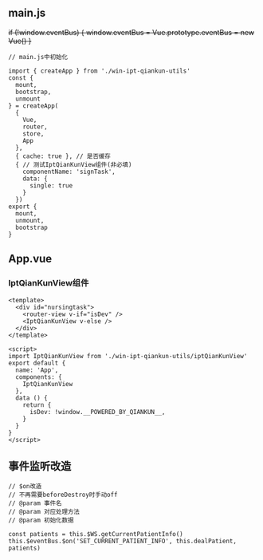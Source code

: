## main.js

~~if (!window.eventBus) {
  window.eventBus = Vue.prototype.eventBus = new Vue()
}~~

```
// main.js中初始化

import { createApp } from './win-ipt-qiankun-utils'
const {
  mount,
  bootstrap,
  unmount
} = createApp(
  {
    Vue,
    router,
    store,
    App
  },
  { cache: true }, // 是否缓存
  { // 测试IptQianKunView组件(非必填)
    componentName: 'signTask',
    data: {
      single: true
    }
  })
export {
  mount,
  unmount,
  bootstrap
}

```
## App.vue
### IptQianKunView组件
```
<template>
  <div id="nursingtask">
    <router-view v-if="isDev" />
    <IptQianKunView v-else />
  </div>
</template>

<script>
import IptQianKunView from './win-ipt-qiankun-utils/iptQianKunView'
export default {
  name: 'App',
  components: {
    IptQianKunView
  },
  data () {
    return {
      isDev: !window.__POWERED_BY_QIANKUN__,
    }
  }
}
</script>
```

## 事件监听改造
```
// $on改造
// 不再需要beforeDestroy时手动off
// @param 事件名
// @param 对应处理方法
// @param 初始化数据

const patients = this.$WS.getCurrentPatientInfo()
this.$eventBus.$on('SET_CURRENT_PATIENT_INFO', this.dealPatient, patients)

```
